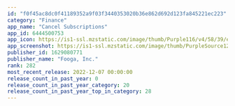 ```yaml
---
id: "f0f45ac8dc0f41189352a9f03f3440353020b36e862d692d123fa845221ec223"
category: "Finance"
app_name: "Cancel Subscriptions"
app_id: 6444500753
app_icon: https://is1-ssl.mzstatic.com/image/thumb/Purple116/v4/58/39/e5/5839e523-bb22-729c-cce0-7467a495d9a1/AppIcon-0-0-1x_U007ephone-0-0-85-220.jpeg/1024x1024bb.png
app_screenshot: https://is1-ssl.mzstatic.com/image/thumb/PurpleSource126/v4/5b/b3/09/5bb309fe-231b-ef0d-d17b-67a30818769c/2ff9de73-fe70-4590-9275-c1464189d069_1367.jpg/1242x2688bb.png
publisher_id: 1629080771
publisher_name: "Fooga, Inc."
rank: 282
most_recent_release: 2022-12-07 00:00:00
release_count_in_past_year: 0
release_count_in_past_year_category: 20
release_count_in_past_year_top_in_category: 28
---
```

